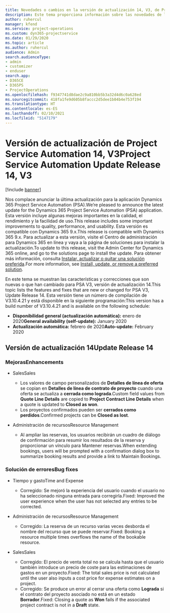 ```yaml
---
title: Novedades o cambios en la versión de actualización 14, V3, de Project Service Automation
description: Este tema proporciona información sobre las novedades de la versión de actualización 14 de Project Service Automation, V3.
author: ruhercul
manager: kfend
ms.service: project-operations
ms.custom: dyn365-projectservice
ms.date: 01/29/2020
ms.topic: article
ms.author: ruhercul
audience: Admin
search.audienceType:
- admin
- customizer
- enduser
search.app:
- D365CE
- D365PS
- ProjectOperations
ms.openlocfilehash: f9347741d8dae2c9a810bb5b3a32d4d6c0a628ed
ms.sourcegitcommit: 418fa1fe9d605b8faccc2d5dee1b04b4e753f194
ms.translationtype: HT
ms.contentlocale: es-ES
ms.lasthandoff: 02/10/2021
ms.locfileid: "5147179"
---
```

# <a name="project-service-automation-update-release-14-v3"></a><span data-ttu-id="1b1ea-103">Versión de actualización de Project Service Automation 14, V3</span><span class="sxs-lookup"><span data-stu-id="1b1ea-103">Project Service Automation Update Release 14, V3</span></span>

[!include [banner](../includes/psa-now-project-operations.md)]

<span data-ttu-id="1b1ea-104">Nos complace anunciar la última actualización para la aplicación Dynamics 365 Project Service Automation (PSA).</span><span class="sxs-lookup"><span data-stu-id="1b1ea-104">We’re pleased to announce the latest update for the Dynamics 365 Project Service Automation (PSA) application.</span></span> <span data-ttu-id="1b1ea-105">Esta versión incluye algunas mejoras importantes en la calidad, el rendimiento y la facilidad de uso.</span><span class="sxs-lookup"><span data-stu-id="1b1ea-105">This release includes some important improvements to quality, performance, and usability.</span></span> <span data-ttu-id="1b1ea-106">Esta versión es compatible con Dynamics 365 9.x.</span><span class="sxs-lookup"><span data-stu-id="1b1ea-106">This release is compatible with Dynamics 365 9.x.</span></span> <span data-ttu-id="1b1ea-107">Para actualizar a esta versión, visite el Centro de administración para Dynamics 365 en línea y vaya a la página de soluciones para instalar la actualización.</span><span class="sxs-lookup"><span data-stu-id="1b1ea-107">To update to this release, visit the Admin Center for Dynamics 365 online, and go to the solutions page to install the update.</span></span> <span data-ttu-id="1b1ea-108">Para obtener más información, consulta [Instalar, actualizar o quitar una solución preferida](https://docs.microsoft.com/power-platform/admin/install-remove-preferred-solution).</span><span class="sxs-lookup"><span data-stu-id="1b1ea-108">For more information, see [Install, update, or remove a preferred solution](https://docs.microsoft.com/power-platform/admin/install-remove-preferred-solution).</span></span>

<span data-ttu-id="1b1ea-109">En este tema se muestran las características y correcciones que son nuevas o que han cambiado para PSA V3, versión de actualización 14.</span><span class="sxs-lookup"><span data-stu-id="1b1ea-109">This topic lists the features and fixes that are new or changed for PSA V3, Update Release 14.</span></span> <span data-ttu-id="1b1ea-110">Esta versión tiene un número de compilación de V3.10.4.21 y está disponible en la siguiente programación:</span><span class="sxs-lookup"><span data-stu-id="1b1ea-110">This version has a build number of V3.10.4.21 and is available on the following schedule:</span></span>

- <span data-ttu-id="1b1ea-111">**Disponibilidad general (actualización automática):** enero de 2020</span><span class="sxs-lookup"><span data-stu-id="1b1ea-111">**General availability (self-update):** January 2020</span></span>
- <span data-ttu-id="1b1ea-112">**Actualización automática:** febrero de 2020</span><span class="sxs-lookup"><span data-stu-id="1b1ea-112">**Auto-update:** February 2020</span></span>

## <a name="update-release-14"></a><span data-ttu-id="1b1ea-113">Versión de actualización 14</span><span class="sxs-lookup"><span data-stu-id="1b1ea-113">Update Release 14</span></span>

### <a name="enhancements"></a><span data-ttu-id="1b1ea-114">Mejoras</span><span class="sxs-lookup"><span data-stu-id="1b1ea-114">Enhancements</span></span>

- <span data-ttu-id="1b1ea-115">Sales</span><span class="sxs-lookup"><span data-stu-id="1b1ea-115">Sales</span></span>

     - <span data-ttu-id="1b1ea-116">Los valores de campo personalizados de **Detalles de línea de oferta** se copian en **Detalles de línea de contrato de proyecto** cuando una oferta se actualiza a **cerrada como lograda**.</span><span class="sxs-lookup"><span data-stu-id="1b1ea-116">Custom field values from **Quote Line Details** are copied to **Project Contract Line Details** when a quote is updated to **Closed as won**.</span></span>
     - <span data-ttu-id="1b1ea-117">Los proyectos confirmados pueden ser **cerrados como perdidos**.</span><span class="sxs-lookup"><span data-stu-id="1b1ea-117">Confirmed projects can be **Closed as lost**.</span></span>

- <span data-ttu-id="1b1ea-118">Administración de recursos</span><span class="sxs-lookup"><span data-stu-id="1b1ea-118">Resource Management</span></span>

     - <span data-ttu-id="1b1ea-119">Al ampliar las reservas, los usuarios recibirán un cuadro de diálogo de confirmación para resumir los resultados de la reserva y proporcionar un vínculo para Mantener reservas.</span><span class="sxs-lookup"><span data-stu-id="1b1ea-119">When extending bookings, users will be prompted with a confirmation dialog box to summarize booking results and provide a link to Maintain Bookings.</span></span>


### <a name="bug-fixes"></a><span data-ttu-id="1b1ea-120">Solución de errores</span><span class="sxs-lookup"><span data-stu-id="1b1ea-120">Bug fixes</span></span>

- <span data-ttu-id="1b1ea-121">Tiempo y gasto</span><span class="sxs-lookup"><span data-stu-id="1b1ea-121">Time and Expense</span></span>

     - <span data-ttu-id="1b1ea-122">Corregido: Se mejoró la experiencia del usuario cuando el usuario no ha seleccionado ninguna entrada para corregirla.</span><span class="sxs-lookup"><span data-stu-id="1b1ea-122">Fixed: Improved the user experience when the user has not selected any entries to be corrected.</span></span>

- <span data-ttu-id="1b1ea-123">Administración de recursos</span><span class="sxs-lookup"><span data-stu-id="1b1ea-123">Resource Management</span></span>

     - <span data-ttu-id="1b1ea-124">Corregido: La reserva de un recurso varias veces desborda el nombre del recurso que se puede reservar.</span><span class="sxs-lookup"><span data-stu-id="1b1ea-124">Fixed: Booking a resource multiple times overflows the name of the bookable resource.</span></span>

- <span data-ttu-id="1b1ea-125">Sales</span><span class="sxs-lookup"><span data-stu-id="1b1ea-125">Sales</span></span>

     - <span data-ttu-id="1b1ea-126">Corregido: El precio de venta total no se calcula hasta que el usuario también introduce un precio de coste para las estimaciones de gastos en un proyecto.</span><span class="sxs-lookup"><span data-stu-id="1b1ea-126">Fixed: The total sales price is not calculated until the user also inputs a cost price for expense estimates on a project.</span></span>
     - <span data-ttu-id="1b1ea-127">Corregido: Se produce un error al cerrar una oferta como **Lograda** si el contrato del proyecto asociado no está en un estado **Borrador**.</span><span class="sxs-lookup"><span data-stu-id="1b1ea-127">Fixed: Closing a quote as **Won** fails if the associated project contract is not in a **Draft** state.</span></span>

